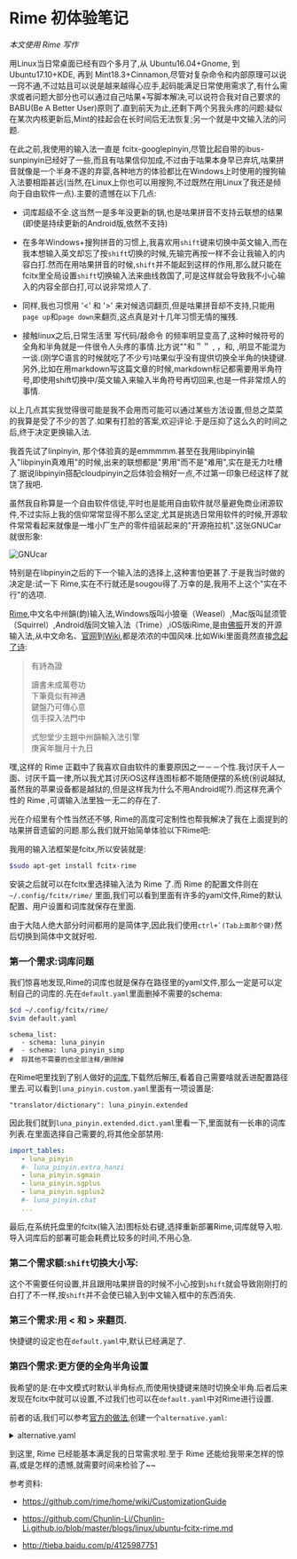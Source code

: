 Rime 初体验笔记
==============

*本文使用 Rime 写作*

用Linux当日常桌面已经有四个多月了,从 Ubuntu16.04+Gnome, 到 Ubuntu17.10+KDE, 再到 Mint18.3+Cinnamon,尽管对复杂命令和内部原理可以说一窍不通,不过姑且可以说是越来越得心应手,起码能满足日常使用需求了,有什么需求或者问题大部分也可以通过自己咕果+写脚本解决,可以说符合我对自己要求的BABU(Be A Better User)原则了.直到前天为止,还剩下两个另我头疼的问题:疑似在某次内核更新后,Mint的挂起会在长时间后无法恢复;另一个就是中文输入法的问题.

在此之前,我使用的输入法一直是 fcitx-googlepinyin,尽管比起自带的ibus-sunpinyin已经好了一些,而且有咕果信仰加成,不过由于咕果本身早已弃坑,咕果拼音就像是一个半身不遂的弃婴,各种地方的体验都比在Windows上时使用的搜狗输入法要相距甚远(当然,在Linux上你也可以用搜狗,不过既然在用Linux了我还是倾向于自由软件一点).主要的遗憾在以下几点:

* 词库超级不全.这当然一是多年没更新的锅,也是咕果拼音不支持云联想的结果(即使是持续更新的Android版,依然不支持)

* 在多年Windows+搜狗拼音的习惯上,我喜欢用`shift`键来切换中英文输入,而在我本想输入英文却忘了按`shift`切换的时候,先输完再按一样不会让我输入的内容白打.然而在用咕果拼音的时候,`shift`并不能起到这样的作用,那么就只能在fcitx里全局设置`shift`切换输入法来曲线救国了,可是这样就会导致我不小心输入的内容全部白打,可以说非常烦人了.

* 同样,我也习惯用 '<' 和 '>' 来对候选词翻页,但是咕果拼音却不支持,只能用`page up`和`page down`来翻页,这点真是对十几年习惯无情的摧残.

* 接触linux之后,日常生活里 写代码/敲命令 的频率明显变高了,这种时候符号的全角和半角就是一件很令人头疼的事情.比方说""和＂＂ ,  ，和,  ,明显不能混为一谈.(刚学C语言的时候就吃了不少亏)咕果似乎没有提供切换全半角的快捷键.另外,比如在用markdown写这篇文章的时候,markdown标记都需要用半角符号,即使用shift切换中/英文输入来输入半角符号再切回来,也是一件非常烦人的事情.

以上几点其实我觉得很可能是我不会用而可能可以通过某些方法设置,但总之菜菜的我算是受了不少的苦了.如果有打脸的答案,欢迎评论.于是压抑了这么久的时间之后,终于决定更换输入法.

我首先试了linpinyin, 那个体验真的是emmmmm.甚至在我用libpinyin输入"libpinyin真难用"的时候,出来的联想都是"男用"而不是"难用",实在是无力吐槽了.据说libpinyin搭配cloudpinyin之后体验会稍好一点,不过第一印象已经这样了就饶了我吧.

虽然我自称算是一个自由软件信徒,平时也是能用自由软件就尽量避免商业闭源软件,不过实际上我的信仰常常显得不那么坚定,尤其是挑选日常用软件的时候,开源软件常常看起来就像是一堆小厂生产的零件组装起来的"开源拖拉机".这张GNUCar就很形象:

![GNUcar](https://i.yusa.me/99upe3xp6746.jpg)

特别是在libpinyin之后的下一个输入法的选择上,这种害怕更甚了.于是我当时做的决定是:试一下 Rime,实在不行就还是sougou得了.万幸的是,我用不上这个"实在不行"的选项.

[Rime](http://rime.im/),中文名中州韻(韵)输入法,Windows版叫小狼毫（Weasel）,Mac版叫鼠须管（Squirrel）,Android版同文输入法（Trime）,iOS版iRime,是由[佛振](https://github.com/lotem)开发的开源输入法,从中文命名、[官网](http://rime.im)到[Wiki](https://github.com/rime/home/wiki),都是浓浓的中国风味.比如Wiki里面竟然直接[念起了诗](https://github.com/rime/home/wiki/MoodCollection):

>有詩為證
>
>讀書未成萬卷功  
>下筆竟似有神通  
>鍵盤乃可傳心意  
>信手探入法門中  
>
>式恕堂少主題中州韻輸入法引擎  
>庚寅年臘月十九日

嘿,这样的 Rime 正戳中了我喜欢自由软件的重要原因之一－－个性.我讨厌千人一面、讨厌千篇一律,所以我尤其讨厌iOS这样连图标都不能随便摆的系统(别说越狱,虽然我的苹果设备都是越狱的,但是这样我为什么不用Android呢?).而这样充满个性的 Rime ,可谓输入法里独一无二的存在了.

光在介绍里有个性当然还不够, Rime的高度可定制性也帮我解决了我在上面提到的咕果拼音遗留的问题.那么我们就开始简单体验以下Rime吧:

我用的输入法框架是fcitx,所以安装就是:

```bash
$sudo apt-get install fcitx-rime
```

安装之后就可以在fcitx里选择输入法为 Rime 了.而 Rime 的配置文件则在```~/.config/fcitx/rime/``` 里面,我们可以看到里面有许多的yaml文件,Rime的默认配置、用户设置和词库就保存在里面.

由于大陆人绝大部分时间都用的是简体字,因此我们使用```ctrl+`(Tab上面那个键)```然后切换到简体中文就好啦.

### 第一个需求:词库问题

我们惊喜地发现,Rime的词库也就是保存在路径里的yaml文件,那么一定是可以定制自己的词库的.先在```default.yaml```里面删掉不需要的schema:

```bash
$cd ~/.config/fcitx/rime/
$vim default.yaml
```

```ymal
schema_list:
   - schema: luna_pinyin
#  - schema: luna_pinyin_simp
#  将其他不需要的也全部注释/删除掉
```

在Rime吧里找到了别人做好的[词库](https://tieba.baidu.com/p/4125987751),下载然后解压,看着自己需要啥就丢进配置路径里去.可以看到```luna_pinyin.custom.yaml```里面有一项设置是:

```"translator/dictionary": luna_pinyin.extended```

因此我们就到```luna_pinyin.extended.dict.yaml```里看一下,里面就有一长串的词库列表.在里面选择自己需要的,将其他全部禁用:

```yaml
import_tables:
   - luna_pinyin
   #- luna_pinyin.extra_hanzi
   - luna_pinyin.sgmain
   - luna_pinyin.sgplus
   - luna_pinyin.sgplus2
   #- luna_pinyin.chat
   ...
```

最后,在系统托盘里的fcitx(输入法)图标处右键,选择重新部署Rime,词库就导入啦.导入词库后的部署可能会耗费比较多的时间,不用心急.

### 第二个需求额:`shift`切换大小写:

这个不需要任何设置,并且跟用咕果拼音的时候不小心按到`shift`就会导致刚刚打的白打了不一样,按`shift`并不会使已输入到中文输入框中的东西消失.

### 第三个需求:用 < 和 > 来翻页.

快捷键的设定也在```default.yaml```中,默认已经满足了.

### 第四个需求:更方便的全角半角设置

我希望的是:在中文模式时默认半角标点,而使用快捷键来随时切换全半角.后者后来发现在fcitx中就可以设置,不过我们也可以在```default.yaml```中对Rime进行设置.

前者的话,我们可以参考[官方的做法](https://gist.github.com/lotem/2334409),创建一个```alternative.yaml```:

<details>
<summary>alternative.yaml</summary>
<pre><code class="language-yaml">config_version: "0.3"

punctuator:
  full_shape:
    " " : { commit: "　" }
    "," : { commit: ， }
    "." : { commit: 。 }
    "&lt;" : [ 《, 〈, «, ‹ ]
    "&gt;" : [ 》, 〉, », › ]
    "/" : [ 、, ／, "/", ÷ ]
    "?" : { commit: ？ }
    ";" : { commit: ； }
    ":" : ：
    "'" : { pair: [ "‘", "’" ] }
    "\"" : { pair: [ "“", "”" ] }
    "\\" : [ 、, ＼, "\\" ]
    "|" : [ ・, ｜, "|", "§", "¦" ]
    "`" : [ ｀, "`" ]
    "~" : [ 〜, "~", ～, 〰 ]
    "!" : { commit: ！ }
    "@" : [ ＠, "@", ☯ ]
    "#" : [ ＃, "#", ⌘ ]
    "%" : [ ％, "%", "°", "℃" ]
    "$" : [ ￥, "$", "€", "£", "¥", "¢", "¤" ]
    "^" : { commit: …… }
    "&amp;" : [ ＆, "&amp;" ]
    "*" : [ ＊, "*", ・, ×, ※, ❂, · ]
    "(" : （
    ")" : ）
    "-" : [ －, "-" ]
    "_" : ——
    "+" : [ ＋, "+" ]
    "=" : [ ＝, "=" ]
    "[" : [ 「, 【, 〔, ［ ]
    "]" : [ 」, 】, 〕, ］ ]
    "{" : [ 『, 〖, ｛ ]
    "}" : [ 』, 〗, ｝ ]
  half_shape:
    "," : { commit: "," }
    "." : { commit: "." }
    "&lt;" : "&lt;"
    "&gt;" : "&gt;"
    "/" : "/"
    "?" : { commit: "?" }
    ";" : { commit: ";" }
    ":" : { commit: ":" }
    "'" : "'"
    "\"" : "\""
    "\\" : "\\"
    "|" : "|"
    "`" : "`"
    "~" : "~"
    "!" : { commit: "!" }
    "@" : "@"
    "#" : "#"
    "%" : "%"
    "$" : "$"
    "^" : "^"
    "&amp;" : "&amp;"
    "*" : "*"
    "(" : "("
    ")" : ")"
    "-" : "-"
    "_" : "_"
    "+" : "+"
    "=" : "="
    "[" : "["
    "]" : "]"
    "{" : "{"
    "}" : "}"

key_binder:
  bindings:
    # commonly used paging keys
    - { when: composing, accept: ISO_Left_Tab, send: Page_Up }
    - { when: composing, accept: Shift+Tab, send: Page_Up }
    - { when: composing, accept: Tab, send: Page_Down }
    - { when: has_menu, accept: minus, send: Page_Up }
    - { when: has_menu, accept: equal, send: Page_Down }
    - { when: paging, accept: comma, send: Page_Up }
    - { when: has_menu, accept: period, send: Page_Down }
</code></pre>
</details>

到这里, Rime 已经能基本满足我的日常需求啦.至于 Rime 还能给我带来怎样的惊喜,或是怎样的遗憾,就需要时间来检验了~~

参考资料:

* <https://github.com/rime/home/wiki/CustomizationGuide>

* <https://github.com/Chunlin-Li/Chunlin-Li.github.io/blob/master/blogs/linux/ubuntu-fcitx-rime.md>

* <http://tieba.baidu.com/p/4125987751>